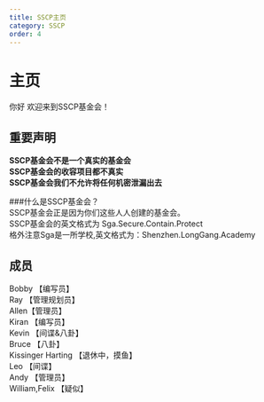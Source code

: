 ```yaml
---
title: SSCP主页
category: SSCP
order: 4
---
```

# 主页
你好 欢迎来到SSCP基金会！  
## 重要声明 
**SSCP基金会不是一个真实的基金会**  
**SSCP基金会的收容项目都不真实**  
**SSCP基金会我们不允许将任何机密泄漏出去**  

###什么是SSCP基金会？  
SSCP基金会正是因为你们这些人人创建的基金会。  
SSCP基金会的英文格式为 Sga.Secure.Contain.Protect  
格外注意Sga是一所学校,英文格式为：Shenzhen.LongGang.Academy  

## 成员
Bobby 【编写员】   
Ray 【管理规划员】  
Allen【管理员】  
Kiran 【编写员】  
Kevin 【间谍&八卦】  
Bruce 【八卦】  
Kissinger Harting 【退休中，摸鱼】  
Leo 【间谍】  
Andy 【管理员】  
William,Felix 【疑似】  



